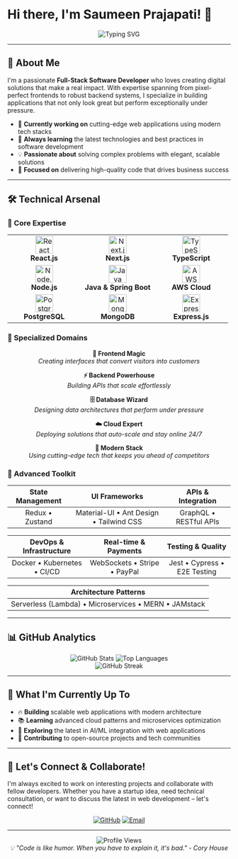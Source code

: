 # Hi there, I'm Saumeen Prajapati! 👋

<div align="center">
  <img src="https://readme-typing-svg.herokuapp.com?font=Fira+Code&pause=1000&color=2F81F7&center=true&vCenter=true&width=435&lines=Full-Stack+Developer;React+%7C+Node.js+%7C+Next.js;Building+scalable+web+applications;Always+learning+new+technologies" alt="Typing SVG" />
</div>

---

## 🚀 About Me

I'm a passionate **Full-Stack Software Developer** who loves creating digital solutions that make a real impact. With expertise spanning from pixel-perfect frontends to robust backend systems, I specialize in building applications that not only look great but perform exceptionally under pressure.

- 🔭 **Currently working on** cutting-edge web applications using modern tech stacks
- 🌱 **Always learning** the latest technologies and best practices in software development
- 💡 **Passionate about** solving complex problems with elegant, scalable solutions
- 🎯 **Focused on** delivering high-quality code that drives business success

---

## 🛠️ Technical Arsenal

### 🎯 Core Expertise

<table>
<tr>
<td align="center" width="33%">
  <img src="https://cdn.jsdelivr.net/gh/devicons/devicon/icons/react/react-original.svg" width="40" height="40" alt="React" />
  <br><b>React.js</b>
</td>
<td align="center" width="33%">
  <img src="https://cdn.jsdelivr.net/gh/devicons/devicon/icons/nextjs/nextjs-original.svg" width="40" height="40" alt="Next.js" />
  <br><b>Next.js</b>
</td>
<td align="center" width="33%">
  <img src="https://cdn.jsdelivr.net/gh/devicons/devicon/icons/typescript/typescript-original.svg" width="40" height="40" alt="TypeScript" />
  <br><b>TypeScript</b>
</td>
</tr>
<tr>
<td align="center" width="33%">
  <img src="https://cdn.jsdelivr.net/gh/devicons/devicon/icons/nodejs/nodejs-original.svg" width="40" height="40" alt="Node.js" />
  <br><b>Node.js</b>
</td>
<td align="center" width="33%">
  <img src="https://cdn.jsdelivr.net/gh/devicons/devicon/icons/java/java-original.svg" width="40" height="40" alt="Java" />
  <br><b>Java & Spring Boot</b>
</td>
<td align="center" width="33%">
  <img src="https://cdn.jsdelivr.net/gh/devicons/devicon/icons/amazonwebservices/amazonwebservices-original.svg" width="40" height="40" alt="AWS" />
  <br><b>AWS Cloud</b>
</td>
</tr>
<tr>
<td align="center" width="33%">
  <img src="https://cdn.jsdelivr.net/gh/devicons/devicon/icons/postgresql/postgresql-original.svg" width="40" height="40" alt="PostgreSQL" />
  <br><b>PostgreSQL</b>
</td>
<td align="center" width="33%">
  <img src="https://cdn.jsdelivr.net/gh/devicons/devicon/icons/mongodb/mongodb-original.svg" width="40" height="40" alt="MongoDB" />
  <br><b>MongoDB</b>
</td>
<td align="center" width="33%">
  <img src="https://cdn.jsdelivr.net/gh/devicons/devicon/icons/express/express-original.svg" width="40" height="40" alt="Express" />
  <br><b>Express.js</b>
</td>
</tr>
</table>

### 🚀 Specialized Domains

<div align="center">

**🎨 Frontend Magic**  
*Creating interfaces that convert visitors into customers*

**⚡ Backend Powerhouse**  
*Building APIs that scale effortlessly*

**🗄️ Database Wizard**  
*Designing data architectures that perform under pressure*

**☁️ Cloud Expert**  
*Deploying solutions that auto-scale and stay online 24/7*

**🚀 Modern Stack**  
*Using cutting-edge tech that keeps you ahead of competitors*

</div>

### 🔧 Advanced Toolkit

<div align="center">

| **State Management** | **UI Frameworks** | **APIs & Integration** |
|:---:|:---:|:---:|
| Redux • Zustand | Material-UI • Ant Design • Tailwind CSS | GraphQL • RESTful APIs |

| **DevOps & Infrastructure** | **Real-time & Payments** | **Testing & Quality** |
|:---:|:---:|:---:|
| Docker • Kubernetes • CI/CD | WebSockets • Stripe • PayPal | Jest • Cypress • E2E Testing |

| **Architecture Patterns** |
|:---:|
| Serverless (Lambda) • Microservices • MERN • JAMstack |

</div>

---

## 📊 GitHub Analytics

<div align="center">
  <img src="https://github-readme-stats.vercel.app/api?username=Saumeen&show_icons=true&theme=tokyonight&hide_border=true&count_private=true" alt="GitHub Stats" />
  <img src="https://github-readme-stats.vercel.app/api/top-langs/?username=Saumeen&layout=compact&theme=tokyonight&hide_border=true" alt="Top Languages" />
</div>

<div align="center">
  <img src="https://github-readme-streak-stats.herokuapp.com/?user=Saumeen&theme=tokyonight&hide_border=true" alt="GitHub Streak" />
</div>

---

## 🎯 What I'm Currently Up To

- 🔥 **Building** scalable web applications with modern architecture
- 📚 **Learning** advanced cloud patterns and microservices optimization
- 🚀 **Exploring** the latest in AI/ML integration with web applications
- 💼 **Contributing** to open-source projects and tech communities

---

## 🤝 Let's Connect & Collaborate!

I'm always excited to work on interesting projects and collaborate with fellow developers. Whether you have a startup idea, need technical consultation, or want to discuss the latest in web development – let's connect!

<div align="center">
  
[![GitHub](https://img.shields.io/badge/GitHub-100000?style=for-the-badge&logo=github&logoColor=white)](https://github.com/Saumeen)
[![Email](https://img.shields.io/badge/Email-D14836?style=for-the-badge&logo=gmail&logoColor=white)](mailto:saumeen.dev@gmail.com)

</div>

---

<div align="center">
  <img src="https://komarev.com/ghpvc/?username=Saumeen&label=Profile%20views&color=0e75b6&style=flat" alt="Profile Views" />
</div>

<div align="center">
  <i>💡 "Code is like humor. When you have to explain it, it's bad." - Cory House</i>
</div>
